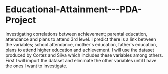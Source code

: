 # Educational-Attainment---PDA-Project
Investigating correlations between achievement; parental education, attendance and plans to attend 3rd level.
I predict there is a link between the variables; school attendance, mother's education, father's education, plans to attend 
higher education and achievement.  I will use the dataset produced by Cortez and Silva which includes these variables among others.
First I will import the dataset and eliminate the other variables until I have the ones I want to investigate.  
